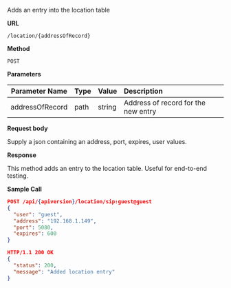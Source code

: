 Adds an entry into the location table

**URL**

`/location/{addressOfRecord}`

**Method**

`POST`

**Parameters**

| Parameter Name | Type   | Value | Description
| ---  | :--------- |  :--------- |  :--------- |
| addressOfRecord |  path | string | Address of record for the new entry |

**Request body**

Supply a json containing an address, port, expires, user values.

**Response**

This method adds an entry to the location table. Useful for end-to-end testing.

**Sample Call**

```json
POST /api/{apiversion}/location/sip:guest@guest
{
  "user": "guest",
  "address": "192.168.1.149",
  "port": 5080,
  "expires": 600
}

HTTP/1.1 200 OK
{
  "status": 200,
  "message": "Added location entry"
}
```
